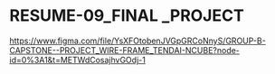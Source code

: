 # RESUME-09_FINAL _PROJECT
https://www.figma.com/file/YsXFOtobenJVGpGRCoNnyS/GROUP-B-CAPSTONE--PROJECT_WIRE-FRAME_TENDAI-NCUBE?node-id=0%3A1&t=METWdCosajhvGOdj-1